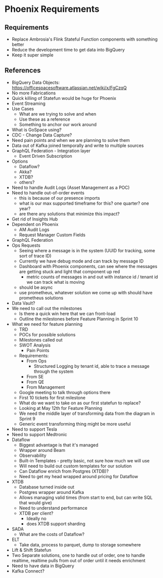 # Phoenix Requirements

## Requirements

- Replace Ambrosia's Flink Stateful Function components with something better
- Reduce the development time to get data into BigQuery
- Keep it super simple

## References

- BigQuery Data Objects: https://officespacesoftware.atlassian.net/wiki/x/FgCzqQ 
- No more Fabrications
- Quick killing of Statefun would be huge for Phoenix
- Event Streaming
- Use Cases
    - What are we trying to solve and when
    - Use these as a reference
    - Something to anchor our work around
- What is GoSpace using?
- CDC - Change Data Capture?
- Need pain points and when we are planning to solve them
- Data out of Kafka joined temporally and write to multiple sources
- GraphQL Federation - Integration layer
    - Event Driven Subscription
- Options
    - Dataflow?
    - Akka?
    - XTDB?
    - others?
- Need to handle Audit Logs (Asset Management as a POC)
- Need to handle out-of-order events
    - this is because of our presence imports
    - what is our max supported timeframe for this? one quarter? one year?
    - are there any solutions that minimize this impact?
- Get rid of Insights Hub
- Dependent on Phoenix
    - AM Audit Logs
    - Request Manager Custom Fields
- GraphQL Federation
- Ops Requests
    - Seeing where a message is in the system (UUID for tracking, some sort of trace ID)
    - Currently we have debug mode and can track by message ID
    - Dashboard with Phoenix components, can see where the messages are getting stuck and light that component up red
        - metric counts of messages in and out with instance id / tenant id we can track what is moving
    - should be async
    - use prometheus, whatever solution we come up with should have prometheus solutions
- Data Vault?
- We need to call out the milestones
    - Is there a quick win here that we can front-load
    - Outline the milestones before Feature Planning in Sprint 10
- What we need for feature planning
    - TRD
    - POCs for possible solutions
    - Milestones called out
    - SWOT Analysis
        - Pain Points
    - Requirements:
        - From Ops
            - Structured Logging by tenant id, able to trace a message through the system
        - From SE
        - From QE
        - From Management
    - Google meeting to talk through options there
    - First 10 tickets for first milestone
    - What do we want to take on as our first statefun to replace?
    - Looking at May 12th for Feature Planning
    - We need the middle layer of transforming data from the diagram in Sprint 9
    - Generic event transforming thing might be more useful
- Need to support Tesla
- Need to support Medtronic
- Dataflow
    - Biggest advantage is that it's managed
    - Wrapper around Beam
    - Observability
    - Built-in Templates - pretty basic, not sure how much we will use
    - Will need to build out custom templates for our solution
    - Can Dataflow enrich from Postgres (XTDB)?
    - Need to get my head wrapped around pricing for Dataflow
- XTDB
    - Database turned inside out
    - Postgres wrapper around Kafka
    - Allows managing valid times (from start to end, but can write SQL that would give)
    - Need to understand performance
    - XTDB per client?
        - Ideally no
        - does XTDB support sharding
- SADA
    - What are the costs of Dataflow?
- ELT
    - Take data, process to parquet, dump to storage somewhere
- Lift & Shift Statefun
- Two Separate solutions, one to handle out of order, one to handle realtime, realtime pulls from out of order until it needs enrichment
- Need to have data in BigQuery
- Kafka Connect?